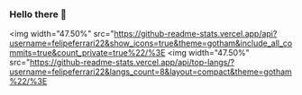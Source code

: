 ### Hello there 👋

<img  width="47.50%" src="https://github-readme-stats.vercel.app/api?username=felipeferrari22&show_icons=true&theme=gotham&include_all_commits=true&count_private=true%22/%3E <img   width="47.50%" src="https://github-readme-stats.vercel.app/api/top-langs/?username=felipeferrari22&langs_count=8&layout=compact&theme=gotham%22/%3E
